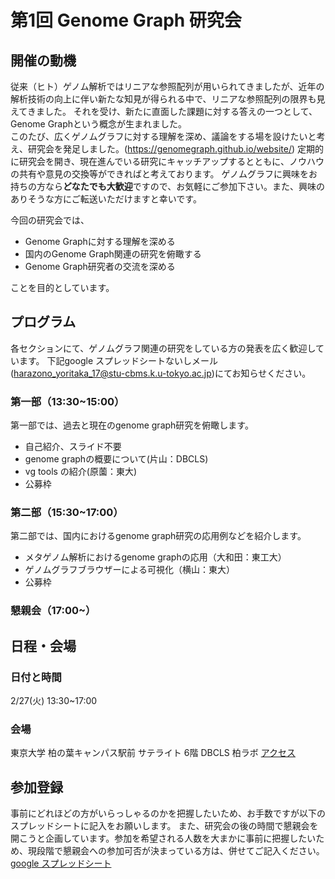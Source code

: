 # 第1回 Genome Graph 研究会

## 開催の動機
従来（ヒト）ゲノム解析ではリニアな参照配列が用いられてきましたが、近年の解析技術の向上に伴い新たな知見が得られる中で、リニアな参照配列の限界も見えてきました。
それを受け、新たに直面した課題に対する答えの一つとして、Genome Graphという概念が生まれました。<br>
このたび、広くゲノムグラフに対する理解を深め、議論をする場を設けたいと考え、研究会を発足しました。(https://genomegraph.github.io/website/) 
定期的に研究会を開き、現在進んでいる研究にキャッチアップするとともに、ノウハウの共有や意見の交換等ができればと考えております。
ゲノムグラフに興味をお持ちの方なら<strong>どなたでも大歓迎</strong>ですので、お気軽にご参加下さい。また、興味のありそうな方にご転送いただけますと幸いです。

今回の研究会では、
- Genome Graphに対する理解を深める
- 国内のGenome Graph関連の研究を俯瞰する
- Genome Graph研究者の交流を深める

ことを目的としています。


## プログラム
各セクションにて、ゲノムグラフ関連の研究をしている方の発表を広く歓迎しています。
下記google スプレッドシートないしメール(harazono_yoritaka_17@stu-cbms.k.u-tokyo.ac.jp)にてお知らせください。
### 第一部（13:30~15:00）
第一部では、過去と現在のgenome graph研究を俯瞰します。
- 自己紹介、スライド不要
- genome graphの概要について(片山：DBCLS)
- vg tools の紹介(原薗：東大)
- 公募枠

### 第二部（15:30~17:00）
第二部では、国内におけるgenome graph研究の応用例などを紹介します。
- メタゲノム解析におけるgenome graphの応用（大和田：東工大）
- ゲノムグラフブラウザーによる可視化（横山：東大）
- 公募枠

### 懇親会（17:00~）


## 日程・会場
### 日付と時間
2/27(火) 13:30~17:00
### 会場
東京大学 柏の葉キャンパス駅前 サテライト 6階 DBCLS 柏ラボ
[アクセス](http://dbcls.rois.ac.jp/access)

## 参加登録
事前にどれほどの方がいらっしゃるのかを把握したいため、お手数ですが以下のスプレッドシートに記入をお願いします。
また、研究会の後の時間で懇親会を開こうと企画しています。参加を希望される人数を大まかに事前に把握したいため、現段階で懇親会への参加可否が決まっている方は、併せてご記入ください。
[google スプレッドシート](https://docs.google.com/spreadsheets/d/1kuLJ2U0ZJ2CsmqbuhcTKD_HqsUWTXT9Y21Lj6a08MjY/edit?usp=sharing)

